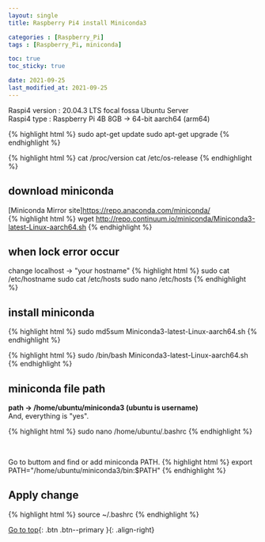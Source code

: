 ```yaml
---
layout: single
title: Raspberry Pi4 install Miniconda3

categories : [Raspberry_Pi]
tags : [Raspberry_Pi, miniconda]

toc: true
toc_sticky: true

date: 2021-09-25
last_modified_at: 2021-09-25
---
```


Raspi4 version : 20.04.3 LTS focal fossa Ubuntu Server
<br>
Raspi4 type :  Raspberry Pi 4B 8GB  -> 64-bit aarch64 (arm64)
<br>

{% highlight html %}
sudo apt-get update
sudo apt-get upgrade
{% endhighlight %}

{% highlight html %}
cat /proc/version
cat /etc/os-release
{% endhighlight %}


## download miniconda

[Miniconda Mirror site]<https://repo.anaconda.com/miniconda/> <br>
{% highlight html %}
wget http://repo.continuum.io/miniconda/Miniconda3-latest-Linux-aarch64.sh
{% endhighlight %}

## when lock error occur

change localhost -> "your hostname"
{% highlight html %}
sudo cat /etc/hostname
sudo cat /etc/hosts
sudo nano /etc/hosts
{% endhighlight %}

## install miniconda

{% highlight html %}
sudo md5sum Miniconda3-latest-Linux-aarch64.sh
{% endhighlight %}

{% highlight html %}
sudo /bin/bash Miniconda3-latest-Linux-aarch64.sh
{% endhighlight %}

## miniconda file path

**path -> /home/ubuntu/miniconda3 (ubuntu is username)**
<br>
And, everything is "yes".

{% highlight html %}
sudo nano /home/ubuntu/.bashrc
{% endhighlight %}

<br>

Go to buttom and find or add miniconda PATH.
{% highlight html %}
export PATH="/home/ubuntu/miniconda3/bin:$PATH"
{% endhighlight %}

## Apply change
{% highlight html %}
source ~/.bashrc
{% endhighlight %}

[Go to top](#){: .btn .btn--primary }{: .align-right}